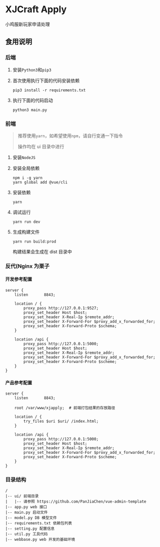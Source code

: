 # XJCraft Apply
小鸡服新玩家申请处理

## 食用说明
### 后端
1. 安装`Python3`和`pip3`
2. 首次使用执行下面的代码安装依赖

    ```shell script
    pip3 install -r requirements.txt
    ```
3. 执行下面的代码启动
    ```shell script
    python3 main.py
    ```

### 前端
> 推荐使用`yarn`，如希望使用`npm`，请自行变通一下指令
>
> 操作均在 ui 目录中进行

1. 安装`NodeJS`
2. 安装全局依赖

    ```shell script
    npm i -g yarn
    yarn global add @vue/cli
    ```
3. 安装依赖

    ```shell script
    yarn
    ```
4. 调试运行

    ```shell script
    yarn run dev
    ```
4. 生成构建文件

    ```shell script
    yarn run build:prod
    ```
   
   构建结果会生成在 dist 目录中

### 反代(Nginx 为栗子
#### 开发参考配置
```
server {
    listen       8843;

    location / {
        proxy_pass http://127.0.0.1:9527;
        proxy_set_header Host $host;
        proxy_set_header X-Real-Ip $remote_addr;
        proxy_set_header X-Forward-For $proxy_add_x_forwarded_for;
        proxy_set_header X-Forward-Proto $schema;
    }

    location /api {
        proxy_pass http://127.0.0.1:5000;
        proxy_set_header Host $host;
        proxy_set_header X-Real-Ip $remote_addr;
        proxy_set_header X-Forward-For $proxy_add_x_forwarded_for;
        proxy_set_header X-Forward-Proto $scheme;
    }
}
```

#### 产品参考配置
```
server {
    listen       8843;

    root /var/www/xjapply;  # 前端打包结果的存放路径

    location / {
        try_files $uri $uri/ /index.html;
    }

    location /api {
        proxy_pass http://127.0.0.1:5000;
        proxy_set_header Host $host;
        proxy_set_header X-Real-Ip $remote_addr;
        proxy_set_header X-Forward-For $proxy_add_x_forwarded_for;
        proxy_set_header X-Forward-Proto $scheme;
    }
}
```

### 目录结构
```
/
|-- ui/ 前端目录
|   |-- 请参照 https://github.com/PanJiaChen/vue-admin-template
|-- app.py web 接口
|-- main.py 启动文件
|-- model.py DB 模型文件
|-- requirements.txt 依赖包列表
|-- setting.py 配置信息
|-- util.py 工具代码
|-- webbase.py web 开发的基础环境

```
